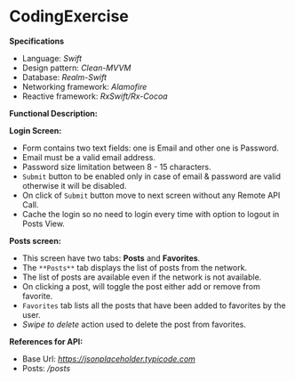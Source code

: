 # CodingExercise
**Specifications**
-  Language: *Swift*
-  Design pattern: *Clean-MVVM*
-  Database: *Realm-Swift*
-  Networking framework: *Alamofire*
-  Reactive framework: *RxSwift/Rx-Cocoa*
 
 
**Functional Description:**

**Login Screen:**
- Form contains two text fields: one is Email and other one is Password.
- Email must be a valid email address.
- Password size limitation between 8 - 15 characters.
- `Submit` button to be enabled only in case of email & password are valid otherwise it will be disabled.
- On click of `Submit` button move to next screen without any Remote API Call.
- Cache the login so no need to login every time with option to logout in Posts View.
 
**Posts screen:**
- This screen have two tabs: **Posts** and **Favorites**.
- The `**Posts**` tab displays the list of posts from the network.
- The list of posts are available even if the network is not available.
- On clicking a post, will toggle the post either add or remove from favorite.
- `Favorites` tab lists all the posts that have been added to favorites by the user.
- *Swipe to delete* action used to delete the post from favorites.
 
**References for API:**
- Base Url: *https://jsonplaceholder.typicode.com*
- Posts: */posts*
